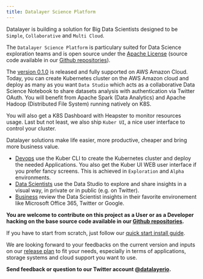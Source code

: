 ```yaml
---
title: Datalayer Science Platform
---
```


Datalayer is building a solution for Big Data Scientists designed to be `Simple`, `Collaborative` and `Multi Cloud`.

The `Datalayer Science Platform` is particulary suited for Data Science exploration teams and is open source under the [Apache License](https://www.apache.org/licenses/LICENSE-2.0) (source code available in our [Github repositories](https://github.com/datalayer/)).

The [version 0.1.0](/docs/releases/v-0.1.0) is released and fully supported on AWS Amazon Cloud. Today, you can create Kubernetes cluster on the AWS Amazon cloud and deploy as many as you want `Data Studio` which acts as a collaborative Data Science Notebook to share datasets analysis with authentication via Twitter OAuth. You will benefit from Apache Spark (Data Analytics) and Apache Hadoop (Distributed File System) running natively on K8S.

You will also get a K8S Dashboard with Heapster to monitor resources usage. Last but not least, we also ship `Kuber UI`, a nice user interface to control your cluster.

Datalayer solutions make life easier, more productive, cheaper and bring more business value.

+ [Devops](/docs/who/devops) use the Kuber CLI to create the Kubernetes cluster and deploy the needed Applications. You also get the Kuber UI WEB user interface if you prefer fancy screens. This is achieved in `Exploration` and `Alpha` environments.
+ [Data Scientists](/docs/who/data-scientists) use the Data Studio to explore and share insights in a visual way, in private or in public (e.g. on Twitter).
+ [Business](/docs/who/business) review the Data Scientist insights in their favorite environement like Microsoft Office 365, Twitter or Google.

**You are welcome to contribute on this project as a User or as a Developer hacking on the base source code available in our [Github repositories](https://github.com/datalayer).**

If you have to start from scratch, just follow our [quick start install guide](/docs/install).

We are looking forward to your feedbacks on the current version and inputs on our [release plan](/docs/releases) to fit your needs, especially in terms of applications, storage systems and cloud support you want to use.

**Send feedback or question to our Twitter account [@datalayerio](https://twitter.com/datalayerio).**
